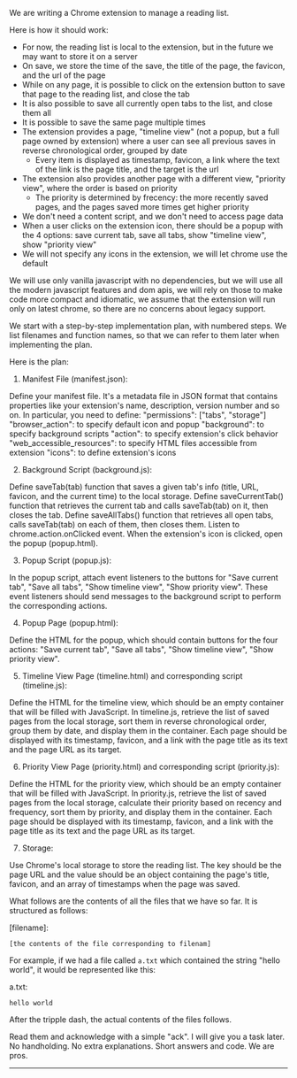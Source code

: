 We are writing a Chrome extension to manage a reading list.

Here is how it should work:

- For now, the reading list is local to the extension, but in the future we may want to store it on a server
- On save, we store the time of the save, the title of the page, the favicon, and the url of the page
- While on any page, it is possible to click on the extension button to save that page to the reading list, and close the tab
- It is also possible to save all currently open tabs to the list, and close them all
- It is possible to save the same page multiple times
- The extension provides a page, "timeline view" (not a popup, but a full page owned by extension) where a user can see all previous saves in reverse chronological order, grouped by date
    - Every item is displayed as timestamp, favicon, a link where the text of the link is the page title, and the target is the url
- The extension also provides another page with a different view, "priority view", where the order is based on priority
    - The priority is determined by frecency: the more recently saved pages, and the pages saved more times get higher priority
- We don't need a content script, and we don't need to access page data
- When a user clicks on the extension icon, there should be a popup with the 4 options: save current tab, save all tabs, show "timeline view", show "priority view"
- We will not specify any icons in the extension, we will let chrome use the default

We will use only vanilla javascript with no dependencies, but we will use all
the modern javascript features and dom apis, we will rely on those to make code
more compact and idiomatic, we assume that the extension will
run only on latest chrome, so there are no concerns about legacy support.

We start with a step-by-step implementation plan, with numbered steps. We list
filenames and function names, so that we can refer to them later when
implementing the plan.

Here is the plan:

1. Manifest File (manifest.json):

Define your manifest file. It's a metadata file in JSON format that contains properties like your extension's name, description, version number and so on. In particular, you need to define:
"permissions": ["tabs", "storage"]
"browser_action": to specify default icon and popup
"background": to specify background scripts
"action": to specify extension's click behavior
"web_accessible_resources": to specify HTML files accessible from extension
"icons": to define extension's icons

2. Background Script (background.js):

Define saveTab(tab) function that saves a given tab's info (title, URL, favicon, and the current time) to the local storage.
Define saveCurrentTab() function that retrieves the current tab and calls saveTab(tab) on it, then closes the tab.
Define saveAllTabs() function that retrieves all open tabs, calls saveTab(tab) on each of them, then closes them.
Listen to chrome.action.onClicked event. When the extension's icon is clicked, open the popup (popup.html).

3. Popup Script (popup.js):

In the popup script, attach event listeners to the buttons for "Save current tab", "Save all tabs", "Show timeline view", "Show priority view".
These event listeners should send messages to the background script to perform the corresponding actions.

4. Popup Page (popup.html):

Define the HTML for the popup, which should contain buttons for the four actions: "Save current tab", "Save all tabs", "Show timeline view", "Show priority view".

5. Timeline View Page (timeline.html) and corresponding script (timeline.js):

Define the HTML for the timeline view, which should be an empty container that will be filled with JavaScript.
In timeline.js, retrieve the list of saved pages from the local storage, sort them in reverse chronological order, group them by date, and display them in the container. Each page should be displayed with its timestamp, favicon, and a link with the page title as its text and the page URL as its target.

6. Priority View Page (priority.html) and corresponding script (priority.js):

Define the HTML for the priority view, which should be an empty container that will be filled with JavaScript.
In priority.js, retrieve the list of saved pages from the local storage, calculate their priority based on recency and frequency, sort them by priority, and display them in the container. Each page should be displayed with its timestamp, favicon, and a link with the page title as its text and the page URL as its target.

7. Storage:

Use Chrome's local storage to store the reading list. The key should be the page URL and the value should be an object containing the page's title, favicon, and an array of timestamps when the page was saved.

What follows are the contents of all the files that we have so far. It is structured as follows:

[filename]:
```
[the contents of the file corresponding to filenam]
```

For example, if we had a file called `a.txt` which contained the string "hello world", it would be represented like this:

a.txt:
```
hello world
```

After the tripple dash, the actual contents of the files follows.

Read them and acknowledge with a simple "ack". I will give you a task later. No handholding. No extra explanations. Short answers and code. We are pros.

---
